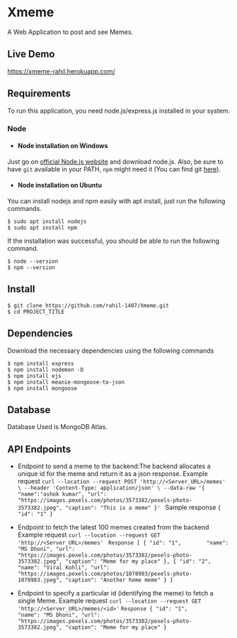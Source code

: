 # Xmeme

A Web Application to post and see Memes.

## Live Demo
https://xmeme-rahil.herokuapp.com/

## Requirements

To run this application, you need node.js/express.js installed in your system.

### Node
- #### Node installation on Windows

Just go on [official Node.js website](https://nodejs.org/) and download node.js.
Also, be sure to have `git` available in your PATH, `npm` might need it (You can find git [here](https://git-scm.com/)).

- #### Node installation on Ubuntu

You can install nodejs and npm easily with apt install, just run the following commands.

    $ sudo apt install nodejs
    $ sudo apt install npm
      
If the installation was successful, you should be able to run the following command.

    $ node --version
    $ npm --version
    
## Install

    $ git clone https://github.com/rahil-1407/Xmeme.git
    $ cd PROJECT_TITLE
    
## Dependencies

Download the necessary dependencies using the following commands

    $ npm install express
    $ npm install nodemon -D
    $ npm install ejs
    $ npm install meanie-mongoose-to-json
    $ npm install mongoose
    
## Database
 
Database Used is MongoDB Atlas.

## API Endpoints

- Endpoint to send a meme to the backend:The backend allocates a unique id for the meme and return it as a json response.
Example request 
  `curl --location --request POST 'http://<Server_URL>/memes' \
  --header 'Content-Type: application/json' \
  --data-raw '{
  "name":"ashok kumar",
  "url": "https://images.pexels.com/photos/3573382/pexels-photo-3573382.jpeg",
  "caption": "This is a meme"
  }'
` 
Sample response
  `{
  "id": "1"
  }
  `
- Endpoint to fetch the latest 100 memes created from the backend
Example request
`curl --location --request GET 'http://<Server_URL>/memes'`
`
Response
[
   {
"id": "1",       
"name": "MS Dhoni",
"url": "https://images.pexels.com/photos/3573382/pexels-photo-3573382.jpeg",
"caption": "Meme for my place"
    },
    {
"id": "2",
"name": "Viral Kohli",
"url": "https://images.pexels.com/photos/1078983/pexels-photo-1078983.jpeg",
"caption": "Another home meme"
    }
]`

- Endpoint to specify a particular id (identifying the meme) to fetch a single Meme.
Example request
`curl --location --request GET 'http://<Server_URL>/memes/<id>'`
`
Response
{
"id": "1",       
"name": "MS Dhoni",
"url": "https://images.pexels.com/photos/3573382/pexels-photo-3573382.jpeg",
"caption": "Meme for my place"
}
`
  
